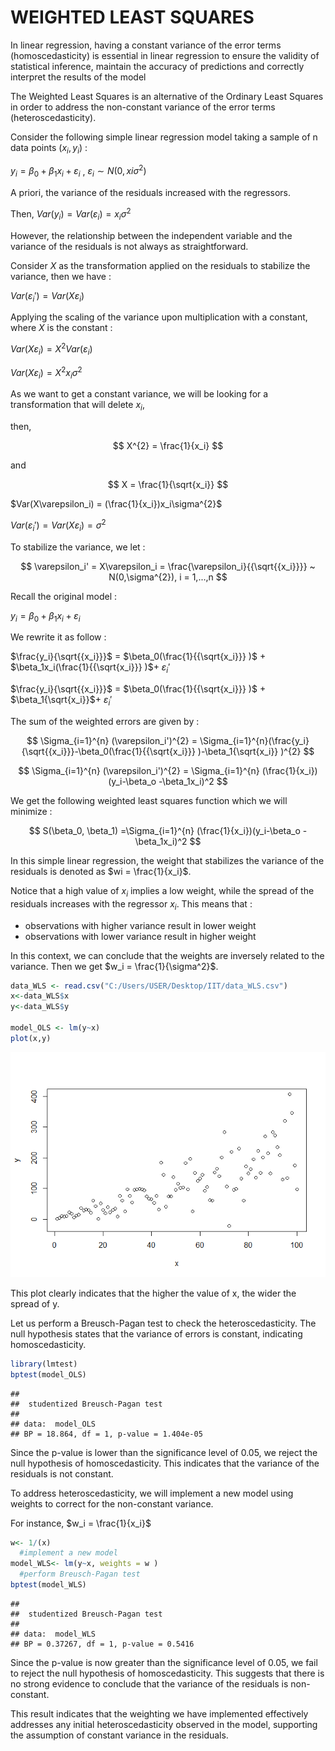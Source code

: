 WEIGHTED LEAST SQUARES
================

In linear regression, having a constant variance of the error terms
(homoscedasticity) is essential in linear regression to ensure the
validity of statistical inference, maintain the accuracy of predictions
and correctly interpret the results of the model

The Weighted Least Squares is an alternative of the Ordinary Least
Squares in order to address the non-constant variance of the error
terms (heteroscedasticity).

Consider the following simple linear regression model taking a sample of
n data points $(x_i,y_i)$ :

$y_i = \beta_0 + \beta_1x_i + \varepsilon_i$ , $\varepsilon_i \sim N(0,xi\sigma^{2})$

A priori, the variance of the residuals increased with the regressors.

Then, $Var(y_i) = Var(\varepsilon_i) = x_i\sigma^{2}$

However, the relationship between the independent variable and the
variance of the residuals is not always as straightforward.

Consider $X$ as the transformation applied on the residuals to stabilize the variance, then we
have :

$Var(\varepsilon_i') = Var(X\varepsilon_i)$

Applying the scaling of the variance upon multiplication with a
constant, where $X$ is the constant :

$Var(X\varepsilon_i) = X^{2}Var(\varepsilon_i)$

$Var(X\varepsilon_i) = X^{2}x_i\sigma^{2}$

As we want to get a constant variance, we will be looking for a
transformation that will delete $x_i$,

then,

$$
X^{2} = \frac{1}{x_i} 
$$

and

$$
X = \frac{1}{\sqrt{x_i}}
$$

$Var(X\varepsilon_i) = (\frac{1}{x_i})x_i\sigma^{2}$

$Var(\varepsilon_i') = Var(X\varepsilon_i) = \sigma^{2}$

To stabilize the variance, we let :

$$
\varepsilon_i' = X\varepsilon_i = \frac{\varepsilon_i}{{\sqrt{{x_i}}}} ~ N(0,\sigma^{2}), i = 1,...,n
$$

Recall the original model :

$y_i = \beta_0 + \beta_1x_i + \varepsilon_i$

We rewrite it as follow :

$\frac{y_i}{\sqrt{{x_i}}}$ = $\beta_0(\frac{1}{{\sqrt{x_i}}} )$ +
$\beta_1x_i(\frac{1}{{\sqrt{x_i}}} )$+ $\varepsilon_i'$

$\frac{y_i}{\sqrt{{x_i}}}$ = $\beta_0(\frac{1}{{\sqrt{x_i}}} )$ +
$\beta_1{\sqrt{x_i}}$+ $\varepsilon_i'$

The sum of the weighted errors are given by :

$$
\Sigma_{i=1}^{n} (\varepsilon_i')^{2} =  \Sigma_{i=1}^{n}(\frac{y_i}{\sqrt{{x_i}}}-\beta_0(\frac{1}{{\sqrt{x_i}}} )-\beta_1{\sqrt{x_i}} )^{2}
$$

$$
\Sigma_{i=1}^{n} (\varepsilon_i')^{2} = \Sigma_{i=1}^{n} (\frac{1}{x_i}) (y_i-\beta_o -\beta_1x_i)^2
$$

We get the following weighted least squares function which we will
minimize :

$$
S(\beta_0, \beta_1) =\Sigma_{i=1}^{n} (\frac{1}{x_i})(y_i-\beta_o -\beta_1x_i)^2
$$

In this simple linear regression, the weight that stabilizes the
variance of the residuals is denoted as $wi = \frac{1}{x_i}$.

Notice that a high value of $x_i$ implies a low weight, while the spread
of the residuals increases with the regressor $x_i$. This means that :

- observations with higher variance result in lower weight
- observations with lower variance result in higher weight

In this context, we can conclude that the weights are inversely related
to the variance. Then we get $w_i = \frac{1}{\sigma^2}$.

``` r
data_WLS <- read.csv("C:/Users/USER/Desktop/IIT/data_WLS.csv")
x<-data_WLS$x
y<-data_WLS$y

model_OLS <- lm(y~x)
plot(x,y)
```

![](Weighted-Least-Squares_files/figure-gfm/unnamed-chunk-1-1.png)<!-- -->

This plot clearly indicates that the higher the value of x, the wider
the spread of y.

Let us perform a Breusch-Pagan test to check the heteroscedasticity. The
null hypothesis states that the variance of errors is constant,
indicating homoscedasticity.

``` r
library(lmtest)
bptest(model_OLS)
```

    ## 
    ##  studentized Breusch-Pagan test
    ## 
    ## data:  model_OLS
    ## BP = 18.864, df = 1, p-value = 1.404e-05

Since the p-value is lower than the significance level of 0.05, we
reject the null hypothesis of homoscedasticity. This indicates that the
variance of the residuals is not constant.

To address heteroscedasticity, we will implement a new model using
weights to correct for the non-constant variance.

For instance, $w_i = \frac{1}{x_i}$

``` r
w<- 1/(x)
  #implement a new model
model_WLS<- lm(y~x, weights = w ) 
  #perform Breusch-Pagan test
bptest(model_WLS)
```

    ## 
    ##  studentized Breusch-Pagan test
    ## 
    ## data:  model_WLS
    ## BP = 0.37267, df = 1, p-value = 0.5416

Since the p-value is now greater than the significance level of 0.05, we
fail to reject the null hypothesis of homoscedasticity. This suggests
that there is no strong evidence to conclude that the variance of the
residuals is non-constant.

This result indicates that the weighting we have implemented effectively
addresses any initial heteroscedasticity observed in the model,
supporting the assumption of constant variance in the residuals.
